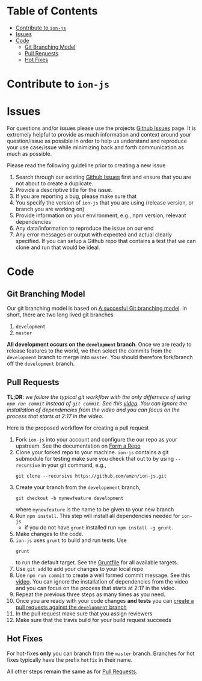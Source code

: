 

# Table of Contents 

* [Contribute to `ion-js`](#contribute-to-ion-js) 
* [Issues](#issues)
* [Code](#code)
  * [Git Branching Model](#git-branching-model) 
  * [Pull Requests](#pull-requests)
  * [Hot Fixes](#hot-fixes)


# Contribute to `ion-js`

# Issues 

For questions and/or issues please use the projects [Github Issues](https://github.com/amzn/ion-js/issues) page.
It is extremely helpful to provide as much information and context around your question/issue as possible in order to help us 
understand and reproduce your use case/issue while minimizing back and forth communication as much as possible. 

Please read the following guideline prior to creating a new issue 

1. Search through our existing [Github Issues](https://github.com/amzn/ion-js/issues) first and ensure that you are not about to create a duplicate. 
1. Provide a descriptive title for the issue. 
1. If you are reporting a bug, please make sure that 
  1. You specify the version of `ion-js` that you are using (release version, or branch you are working on)
  1. Provide information on your environment, e.g., npm version, relevant dependencies 
  1. Any data/information to reproduce the issue on our end
  1. Any error messages or output with expected and actual clearly specified. If you can setup a Github repo that contains a test that we can clone and run that would be ideal. 
    
# Code 

## Git Branching Model

Our git branching model is based on [A succesful Git branching model](http://nvie.com/posts/a-successful-git-branching-model/). In short, 
there are two long lived git branches 

1. `development` 
1. `master` 

**All development occurs on the `development` branch**. Once we are ready to release features to the world, we then select the commits from 
the `development` branch to merge into `master`. You should therefore fork/branch off the `development` branch. 


## Pull Requests

**TL;DR**: *we follow the typical git workflow with the only differnece of using `npm run commit` instead of `git commit`. See  this [video](https://egghead.io/lessons/javascript-how-to-write-a-javascript-library-writing-conventional-commits-with-commitizen). You can ignore the installation of dependencies from the video and you can focus on the process that starts at 2:17 in the video.*

Here is the proposed workflow for creating a pull request 

1. Fork `ion-js` into your account and configure the our repo as your upstream. See the documentation on [Form a Repo](https://help.github.com/articles/fork-a-repo/)
1. Clone your forked repo to your machine. `ion-js` contains a git submodule for testing make sure you check that out to by using `--recursive` in your git command, e.g., 
    ```
    git clone --recursive https://github.com/amzn/ion-js.git
    ```
1. Create your branch from the `developement` branch, 
    ```
    git checkout -b mynewfeature development
    ```
    where `mynewfeature` is the name to be given to your new branch 
1. Run `npm install`. This step will install all dependencies needed for `ion-js`
    * if you do not have `grunt` installed run `npm install -g grunt`. 
1. Make changes to the code. 
1. `ion-js` uses `grunt` to build and run tests. Use 
    ``` 
    grunt 
    ```
    to run the default target. See the [Gruntfile](Gruntfile.js) for all available targets. 
1. Use `git add` to add your changes to your local repo
1. Use `npm run commit` to create a well formed commit message. See this [video](https://egghead.io/lessons/javascript-how-to-write-a-javascript-library-writing-conventional-commits-with-commitizen). You can ignore the installation of dependencies from the video and you can focus on the process that starts at 2:17 in the video.
1. Repeat the previous three steps as many times as you need. 
1. Once you are ready with your code changes **and tests** you can [create a pull requests against the `development` branch](https://help.github.com/articles/creating-a-pull-request-from-a-fork/)
1. In the pull request make sure that you assign reviewers 
1. Make sure that the travis build for your build request succeeds

## Hot Fixes

For hot-fixes **only** you can branch from the `master` branch. Branches for hot fixes typically have the prefix `hotfix` in their name. 

All other steps remain the same as for [Pull Requests](#pull-requests). 
